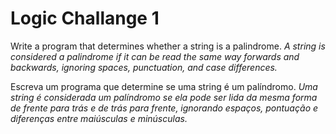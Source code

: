 # Logic Challange 1

Write a program that determines whether a string is a palindrome.
*A string is considered a palindrome if it can be read the same way forwards and backwards, ignoring spaces, punctuation, and case differences.*

Escreva um programa que determine se uma string é um palíndromo.
*Uma string é considerada um palíndromo se ela pode ser lida da mesma forma de frente para trás e de trás para frente, ignorando espaços, pontuação e diferenças entre maiúsculas e minúsculas.*
